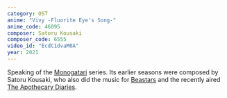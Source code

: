 ```yaml
---
category: OST
anime: "Vivy -Fluorite Eye's Song-"
anime_code: 46095
composer: Satoru Kousaki
composer_code: 6555
video_id: "EcdC1dvaM0A"
year: 2021
---
```

Speaking of the <a href="https://myanimelist.net/anime/5081">Monogatari</a> series. Its earlier seasons were composed by Satoru Kousaki, who also did the music for <a href="https://myanimelist.net/anime/39195">Beastars</a> and the recently aired <a href="https://myanimelist.net/anime/54492">The Apothecary Diaries</a>.